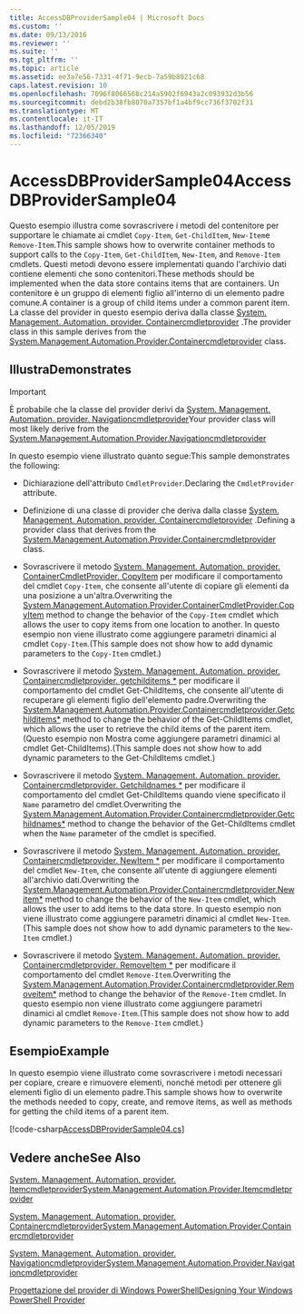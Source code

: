 ```yaml
---
title: AccessDBProviderSample04 | Microsoft Docs
ms.custom: ''
ms.date: 09/13/2016
ms.reviewer: ''
ms.suite: ''
ms.tgt_pltfrm: ''
ms.topic: article
ms.assetid: ee3a7e56-7331-4f71-9ecb-7a59b8021c68
caps.latest.revision: 10
ms.openlocfilehash: 7096f8066568c214a5902f6943a2c093932d3b56
ms.sourcegitcommit: debd2b38fb8070a7357bf1a4bf9cc736f3702f31
ms.translationtype: MT
ms.contentlocale: it-IT
ms.lasthandoff: 12/05/2019
ms.locfileid: "72366340"
---
```

# <a name="accessdbprovidersample04"></a><span data-ttu-id="95d93-102">AccessDBProviderSample04</span><span class="sxs-lookup"><span data-stu-id="95d93-102">AccessDBProviderSample04</span></span>

<span data-ttu-id="95d93-103">Questo esempio illustra come sovrascrivere i metodi del contenitore per supportare le chiamate ai cmdlet `Copy-Item`, `Get-ChildItem`, `New-Item`e `Remove-Item`.</span><span class="sxs-lookup"><span data-stu-id="95d93-103">This sample shows how to overwrite container methods to support calls to the `Copy-Item`, `Get-ChildItem`, `New-Item`, and `Remove-Item` cmdlets.</span></span> <span data-ttu-id="95d93-104">Questi metodi devono essere implementati quando l'archivio dati contiene elementi che sono contenitori.</span><span class="sxs-lookup"><span data-stu-id="95d93-104">These methods should be implemented when the data store contains items that are containers.</span></span> <span data-ttu-id="95d93-105">Un contenitore è un gruppo di elementi figlio all'interno di un elemento padre comune.</span><span class="sxs-lookup"><span data-stu-id="95d93-105">A container is a group of child items under a common parent item.</span></span> <span data-ttu-id="95d93-106">La classe del provider in questo esempio deriva dalla classe [System. Management. Automation. provider. Containercmdletprovider](/dotnet/api/System.Management.Automation.Provider.ContainerCmdletProvider) .</span><span class="sxs-lookup"><span data-stu-id="95d93-106">The provider class in this sample derives from the [System.Management.Automation.Provider.Containercmdletprovider](/dotnet/api/System.Management.Automation.Provider.ContainerCmdletProvider) class.</span></span>

## <a name="demonstrates"></a><span data-ttu-id="95d93-107">Illustra</span><span class="sxs-lookup"><span data-stu-id="95d93-107">Demonstrates</span></span>

> [!IMPORTANT]
> <span data-ttu-id="95d93-108">È probabile che la classe del provider derivi da [System. Management. Automation. provider. Navigationcmdletprovider](/dotnet/api/System.Management.Automation.Provider.NavigationCmdletProvider)</span><span class="sxs-lookup"><span data-stu-id="95d93-108">Your provider class will most likely derive from the [System.Management.Automation.Provider.Navigationcmdletprovider](/dotnet/api/System.Management.Automation.Provider.NavigationCmdletProvider)</span></span>

<span data-ttu-id="95d93-109">In questo esempio viene illustrato quanto segue:</span><span class="sxs-lookup"><span data-stu-id="95d93-109">This sample demonstrates the following:</span></span>

- <span data-ttu-id="95d93-110">Dichiarazione dell'attributo `CmdletProvider`.</span><span class="sxs-lookup"><span data-stu-id="95d93-110">Declaring the `CmdletProvider` attribute.</span></span>

- <span data-ttu-id="95d93-111">Definizione di una classe di provider che deriva dalla classe [System. Management. Automation. provider. Containercmdletprovider](/dotnet/api/System.Management.Automation.Provider.ContainerCmdletProvider) .</span><span class="sxs-lookup"><span data-stu-id="95d93-111">Defining a provider class that derives from the [System.Management.Automation.Provider.Containercmdletprovider](/dotnet/api/System.Management.Automation.Provider.ContainerCmdletProvider) class.</span></span>

- <span data-ttu-id="95d93-112">Sovrascrivere il metodo [System. Management. Automation. provider. ContainerCmdletProvider. CopyItem](/dotnet/api/System.Management.Automation.Provider.ContainerCmdletProvider.CopyItem) per modificare il comportamento del cmdlet `Copy-Item`, che consente all'utente di copiare gli elementi da una posizione a un'altra.</span><span class="sxs-lookup"><span data-stu-id="95d93-112">Overwriting the [System.Management.Automation.Provider.ContainerCmdletProvider.CopyItem](/dotnet/api/System.Management.Automation.Provider.ContainerCmdletProvider.CopyItem) method to change the behavior of the `Copy-Item` cmdlet which allows the user to copy items from one location to another.</span></span> <span data-ttu-id="95d93-113">In questo esempio non viene illustrato come aggiungere parametri dinamici al cmdlet `Copy-Item`.</span><span class="sxs-lookup"><span data-stu-id="95d93-113">(This sample does not show how to add dynamic parameters to the `Copy-Item` cmdlet.)</span></span>

- <span data-ttu-id="95d93-114">Sovrascrivere il metodo [System. Management. Automation. provider. Containercmdletprovider. getchilditems \*](/dotnet/api/System.Management.Automation.Provider.ContainerCmdletProvider.GetChildItems) per modificare il comportamento del cmdlet Get-ChildItems, che consente all'utente di recuperare gli elementi figlio dell'elemento padre.</span><span class="sxs-lookup"><span data-stu-id="95d93-114">Overwriting the [System.Management.Automation.Provider.Containercmdletprovider.Getchilditems\*](/dotnet/api/System.Management.Automation.Provider.ContainerCmdletProvider.GetChildItems) method to change the behavior of the Get-ChildItems cmdlet, which allows the user to retrieve the child items of the parent item.</span></span> <span data-ttu-id="95d93-115">(Questo esempio non Mostra come aggiungere parametri dinamici al cmdlet Get-ChildItems).</span><span class="sxs-lookup"><span data-stu-id="95d93-115">(This sample does not show how to add dynamic parameters to the Get-ChildItems cmdlet.)</span></span>

- <span data-ttu-id="95d93-116">Sovrascrivere il metodo [System. Management. Automation. provider. Containercmdletprovider. Getchildnames \*](/dotnet/api/System.Management.Automation.Provider.ContainerCmdletProvider.GetChildNames) per modificare il comportamento del cmdlet Get-ChildItems quando viene specificato il `Name` parametro del cmdlet.</span><span class="sxs-lookup"><span data-stu-id="95d93-116">Overwriting the [System.Management.Automation.Provider.Containercmdletprovider.Getchildnames\*](/dotnet/api/System.Management.Automation.Provider.ContainerCmdletProvider.GetChildNames) method to change the behavior of the Get-ChildItems cmdlet when the `Name` parameter of the cmdlet is specified.</span></span>

- <span data-ttu-id="95d93-117">Sovrascrivere il metodo [System. Management. Automation. provider. Containercmdletprovider. NewItem \*](/dotnet/api/System.Management.Automation.Provider.ContainerCmdletProvider.NewItem) per modificare il comportamento del cmdlet `New-Item`, che consente all'utente di aggiungere elementi all'archivio dati.</span><span class="sxs-lookup"><span data-stu-id="95d93-117">Overwriting the [System.Management.Automation.Provider.Containercmdletprovider.Newitem\*](/dotnet/api/System.Management.Automation.Provider.ContainerCmdletProvider.NewItem) method to change the behavior of the `New-Item` cmdlet, which allows the user to add items to the data store.</span></span> <span data-ttu-id="95d93-118">In questo esempio non viene illustrato come aggiungere parametri dinamici al cmdlet `New-Item`.</span><span class="sxs-lookup"><span data-stu-id="95d93-118">(This sample does not show how to add dynamic parameters to the `New-Item` cmdlet.)</span></span>

- <span data-ttu-id="95d93-119">Sovrascrivere il metodo [System. Management. Automation. provider. Containercmdletprovider. RemoveItem \*](/dotnet/api/System.Management.Automation.Provider.ContainerCmdletProvider.RemoveItem) per modificare il comportamento del cmdlet `Remove-Item`.</span><span class="sxs-lookup"><span data-stu-id="95d93-119">Overwriting the [System.Management.Automation.Provider.Containercmdletprovider.Removeitem\*](/dotnet/api/System.Management.Automation.Provider.ContainerCmdletProvider.RemoveItem) method to change the behavior of the `Remove-Item` cmdlet.</span></span> <span data-ttu-id="95d93-120">In questo esempio non viene illustrato come aggiungere parametri dinamici al cmdlet `Remove-Item`.</span><span class="sxs-lookup"><span data-stu-id="95d93-120">(This sample does not show how to add dynamic parameters to the `Remove-Item` cmdlet.)</span></span>

## <a name="example"></a><span data-ttu-id="95d93-121">Esempio</span><span class="sxs-lookup"><span data-stu-id="95d93-121">Example</span></span>

<span data-ttu-id="95d93-122">In questo esempio viene illustrato come sovrascrivere i metodi necessari per copiare, creare e rimuovere elementi, nonché metodi per ottenere gli elementi figlio di un elemento padre.</span><span class="sxs-lookup"><span data-stu-id="95d93-122">This sample shows how to overwrite the methods needed to copy, create, and remove items, as well as methods for getting the child items of a parent item.</span></span>

[!code-csharp[AccessDBProviderSample04.cs](../../../../powershell-sdk-samples/SDK-2.0/csharp/AccessDBProviderSample06/AccessDBProviderSample06.cs#L11-L1635 "AccessDBProviderSample04.cs")]

## <a name="see-also"></a><span data-ttu-id="95d93-123">Vedere anche</span><span class="sxs-lookup"><span data-stu-id="95d93-123">See Also</span></span>

[<span data-ttu-id="95d93-124">System. Management. Automation. provider. Itemcmdletprovider</span><span class="sxs-lookup"><span data-stu-id="95d93-124">System.Management.Automation.Provider.Itemcmdletprovider</span></span>](/dotnet/api/System.Management.Automation.Provider.ItemCmdletProvider)

[<span data-ttu-id="95d93-125">System. Management. Automation. provider. Containercmdletprovider</span><span class="sxs-lookup"><span data-stu-id="95d93-125">System.Management.Automation.Provider.Containercmdletprovider</span></span>](/dotnet/api/System.Management.Automation.Provider.ContainerCmdletProvider)

[<span data-ttu-id="95d93-126">System. Management. Automation. provider. Navigationcmdletprovider</span><span class="sxs-lookup"><span data-stu-id="95d93-126">System.Management.Automation.Provider.Navigationcmdletprovider</span></span>](/dotnet/api/System.Management.Automation.Provider.NavigationCmdletProvider)

[<span data-ttu-id="95d93-127">Progettazione del provider di Windows PowerShell</span><span class="sxs-lookup"><span data-stu-id="95d93-127">Designing Your Windows PowerShell Provider</span></span>](./provider-types.md)
